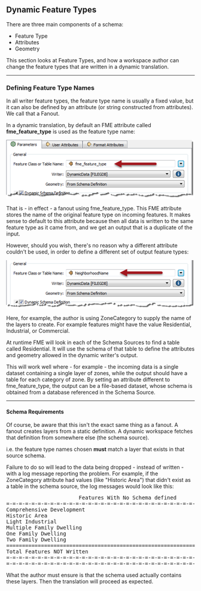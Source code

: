 ## Dynamic Feature Types ##

There are three main components of a schema:

- Feature Type
- Attributes
- Geometry

This section looks at Feature Types, and how a workspace author can change the feature types that are written in a dynamic translation.

---

### Defining Feature Type Names ###

In all writer feature types, the feature type name is usually a fixed value, but it can also be defined by an attribute (or string constructed from attributes). We call that a Fanout.

In a dynamic translation, by default an FME attribute called **fme&#95;feature&#95;type** is used as the feature type name:

![](./Images/Img3.047.DynamicWriterFTParameter.png)

That is - in effect - a fanout using fme&#95;feature&#95;type. This FME attribute stores the name of the original feature type on incoming features. It makes sense to default to this attribute because then all data is written to the same feature type as it came from, and we get an output that is a duplicate of the input.

However, should you wish, there's no reason why a different attribute couldn't be used, in order to define a different set of output feature types:

![](./Images/Img3.048.DynamicWriterFTParameterSet.png)

Here, for example, the author is using ZoneCategory to supply the name of the layers to create. For example features might have the value Residential, Industrial, or Commercial.

At runtime FME will look in each of the Schema Sources to find a table called Residential. It will use the schema of that table to define the attributes and geometry allowed in the dynamic writer's output.

This will work well where - for example - the incoming data is a single dataset containing a single layer of zones, while the output should have a table for each category of zone. By setting an attribute different to fme&#95;feature&#95;type, the output can be a file-based dataset, whose schema is obtained from a database referenced in the Schema Source.

---

#### Schema Requirements ####

Of course, be aware that this isn't the exact same thing as a fanout. A fanout creates layers from a static definition. A dynamic workspace fetches that definition from somewhere else (the schema source).

i.e. the feature type names chosen **must** match a layer that exists in that source schema.

Failure to do so will lead to the data being dropped - instead of written - with a log message reporting the problem. For example, if the ZoneCategory attribute had values (like "Historic Area") that didn't exist as a table in the schema source, the log messages would look like this:

<pre>
                       Features With No Schema defined
=-=-=-=-=-=-=-=-=-=-=-=-=-=-=-=-=-=-=-=-=-=-=-=-=-=-=-=-=-=-=-=-=-=-=-=-=-=-=-
Comprehensive Development                                                  237
Historic Area                                                                5
Light Industrial                                                            19
Multiple Family Dwelling                                                    45
One Family Dwelling                                                         19
Two Family Dwelling                                                         26
==============================================================================
Total Features NOT Written                                                 416
=-=-=-=-=-=-=-=-=-=-=-=-=-=-=-=-=-=-=-=-=-=-=-=-=-=-=-=-=-=-=-=-=-=-=-=-=-=-=-
=-=-=-=-=-=-=-=-=-=-=-=-=-=-=-=-=-=-=-=-=-=-=-=-=-=-=-=-=-=-=-=-=-=-=-=-=-=-=-
</pre>

What the author must ensure is that the schema used actually contains these layers. Then the translation will proceed as expected.